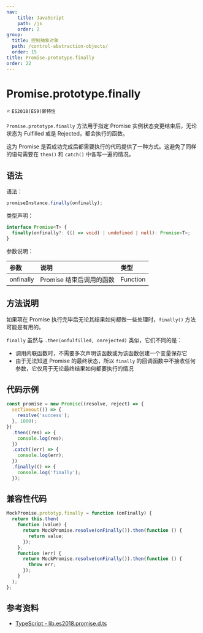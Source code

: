 ```yaml
---
nav:
    title: JavaScript
    path: /js
    order: 2
group:
  title: 控制抽象对象
  path: /control-abstraction-objects/
  order: 15
title: Promise.prototype.finally
order: 22
---
```


# Promise.prototype.finally

⭐️ `ES2018(ES9)新特性`

`Promise.prototype.finally` 方法用于指定 Promise 实例状态变更结束后，无论状态为 Fulfilled 或是 Rejected，都会执行的函数。

这为 Promise 是否成功完成后都需要执行的代码提供了一种方式。这避免了同样的语句需要在 `then()` 和 `catch()` 中各写一遍的情况。

## 语法

语法：

```js
promiseInstance.finally(onfinally);
```

类型声明：

```ts
interface Promise<T> {
  finally(onfinally?: (() => void) | undefined | null): Promise<T>;
}
```

参数说明：

| 参数      | 说明                     | 类型     |
| :-------- | :----------------------- | :------- |
| onfinally | Promise 结束后调用的函数 | Function |

## 方法说明

如果项在 Promise 执行完毕后无论其结果如何都做一些处理时，`finally()` 方法可能是有用的。

`finally` 虽然与 `.then(onfulfilled, onrejected)` 类似，它们不同的是：

- 调用内联函数时，不需要多次声明该函数或为该函数创建一个变量保存它
- 由于无法知道 Promise 的最终状态，所以 `finally` 的回调函数中不接收任何参数，它仅用于无论最终结果如何都要执行的情况

## 代码示例

```js
const promise = new Promise((resolve, reject) => {
  setTimeout(() => {
    resolve('success');
  }, 1000);
})
  .then((res) => {
    console.log(res);
  })
  .catch((err) => {
    console.log(err);
  })
  .finally(() => {
    console.log('finally');
  });
```

## 兼容性代码

```js
MockPromise.prototyp.finally = function (onFinally) {
  return this.then(
    function (value) {
      return MockPromise.resolve(onFinally()).then(function () {
        return value;
      });
    },
    function (err) {
      return MockPromise.resolve(onFinally()).then(function () {
        throw err;
      });
    }
  );
};
```

## 参考资料

- [TypeScript - lib.es2018.promise.d.ts](https://github.com/microsoft/TypeScript/blob/main/lib/lib.es2018.promise.d.ts)
